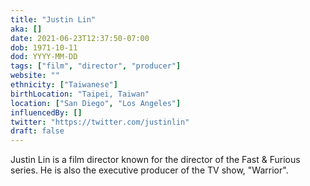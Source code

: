 ```yaml
---
title: "Justin Lin"
aka: []
date: 2021-06-23T12:37:50-07:00
dob: 1971-10-11
dod: YYYY-MM-DD
tags: ["film", "director", "producer"]
website: ""
ethnicity: ["Taiwanese"]
birthLocation: "Taipei, Taiwan"
location: ["San Diego", "Los Angeles"]
influencedBy: []
twitter: "https://twitter.com/justinlin"
draft: false
---
```


Justin Lin is a film director known for the director of the Fast & Furious series. He is also the executive producer of the TV show, "Warrior".
